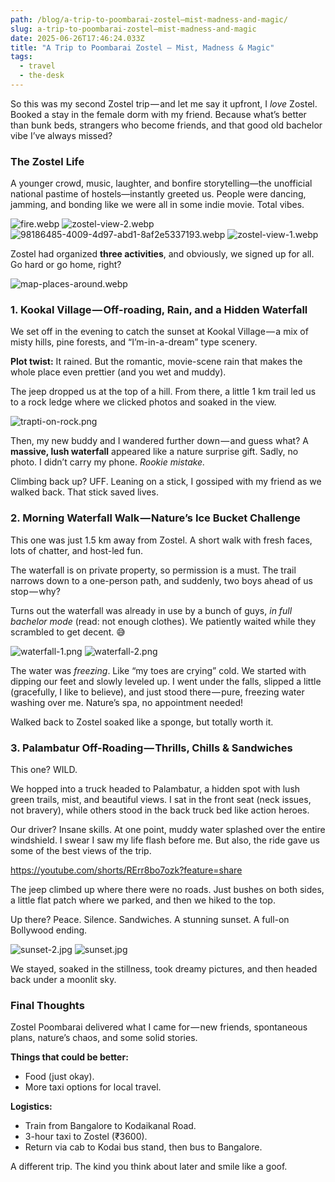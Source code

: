 ```yaml
---
path: /blog/a-trip-to-poombarai-zostel—mist-madness-and-magic/
slug: a-trip-to-poombarai-zostel—mist-madness-and-magic
date: 2025-06-26T17:46:24.033Z
title: "A Trip to Poombarai Zostel — Mist, Madness & Magic"
tags:
  - travel
  - the-desk
---
```


So this was my second Zostel trip — and let me say it upfront, I _love_ Zostel. Booked a stay in the female dorm with my friend. Because what’s better than bunk beds, strangers who become friends, and that good old bachelor vibe I’ve always missed?

### The Zostel Life

A younger crowd, music, laughter, and bonfire storytelling—the unofficial national pastime of hostels—instantly greeted us. People were dancing, jamming, and bonding like we were all in some indie movie. Total vibes.

![fire.webp](/assets/poombarai/fire.webp)
![zostel-view-2.webp](/assets/poombarai/zostel-view-2.webp)
![98186485-4009-4d97-abd1-8af2e5337193.webp](/assets/poombarai/98186485-4009-4d97-abd1-8af2e5337193.webp)
![zostel-view-1.webp](/assets/poombarai/zostel-view-1.webp)

Zostel had organized **three activities**, and obviously, we signed up for all. Go hard or go home, right?

![map-places-around.webp](/assets/poombarai/map-places-around.webp)

### 1. Kookal Village — Off-roading, Rain, and a Hidden Waterfall

We set off in the evening to catch the sunset at Kookal Village — a mix of misty hills, pine forests, and “I’m-in-a-dream” type scenery.

**Plot twist:** It rained. But the romantic, movie-scene rain that makes the whole place even prettier (and you wet and muddy).

The jeep dropped us at the top of a hill. From there, a little 1 km trail led us to a rock ledge where we clicked photos and soaked in the view.

![trapti-on-rock.png](/assets/poombarai/trapti-on-rock.png)

Then, my new buddy and I wandered further down — and guess what? A **massive, lush waterfall** appeared like a nature surprise gift. Sadly, no photo. I didn’t carry my phone. _Rookie mistake._

Climbing back up? UFF. Leaning on a stick, I gossiped with my friend as we walked back. That stick saved lives.

### 2. Morning Waterfall Walk — Nature’s Ice Bucket Challenge

This one was just 1.5 km away from Zostel. A short walk with fresh faces, lots of chatter, and host-led fun.

The waterfall is on private property, so permission is a must. The trail narrows down to a one-person path, and suddenly, two boys ahead of us stop — why?

Turns out the waterfall was already in use by a bunch of guys, _in full bachelor mode_ (read: not enough clothes). We patiently waited while they scrambled to get decent. 😅

![waterfall-1.png](/assets/poombarai/waterfall-1.png)
![waterfall-2.png](/assets/poombarai/waterfall-2.png)

The water was _freezing_. Like “my toes are crying” cold. We started with dipping our feet and slowly leveled up. I went under the falls, slipped a little (gracefully, I like to believe), and just stood there — pure, freezing water washing over me. Nature’s spa, no appointment needed!

Walked back to Zostel soaked like a sponge, but totally worth it.

### 3. Palambatur Off-Roading — Thrills, Chills & Sandwiches

This one? WILD.

We hopped into a truck headed to Palambatur, a hidden spot with lush green trails, mist, and beautiful views. I sat in the front seat (neck issues, not bravery), while others stood in the back truck bed like action heroes.

Our driver? Insane skills. At one point, muddy water splashed over the entire windshield. I swear I saw my life flash before me. But also, the ride gave us some of the best views of the trip.

https://youtube.com/shorts/RErr8bo7ozk?feature=share

The jeep climbed up where there were no roads. Just bushes on both sides, a little flat patch where we parked, and then we hiked to the top.

Up there? Peace. Silence. Sandwiches. A stunning sunset. A full-on Bollywood ending.

![sunset-2.jpg](/assets/poombarai/sunset-2.webp)
![sunset.jpg](/assets/poombarai/sunset.jpg)

We stayed, soaked in the stillness, took dreamy pictures, and then headed back under a moonlit sky.

### Final Thoughts

Zostel Poombarai delivered what I came for — new friends, spontaneous plans, nature’s chaos, and some solid stories.

**Things that could be better:**

- Food (just okay).
- More taxi options for local travel.

**Logistics:**

- Train from Bangalore to Kodaikanal Road.
- 3-hour taxi to Zostel (₹3600).
- Return via cab to Kodai bus stand, then bus to Bangalore.

A different trip. The kind you think about later and smile like a goof.
